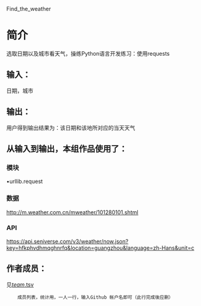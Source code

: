 Find_the_weather


		
# 简介 
选取日期以及城市看天气，操练Python语言开发练习：使用requests


	

## 输入：
日期，城市
## 输出：
用户得到输出结果为：该日期和该地所对应的当天天气
## 从输入到输出，本组作品使用了：
### 模块
•urllib.request
### 数据
http://m.weather.com.cn/mweather/101280101.shtml
### API
https://api.seniverse.com/v3/weather/now.json?key=hfkphvdhmqghnrfq&location=guangzhou&language=zh-Hans&unit=c

## 作者成员：
见[_team_.tsv](_team_/_team_.tsv)


		成员列表，统计用，一人一行，输入Github 帐户名即可（此行完成後应删）
